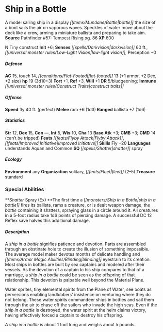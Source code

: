 ﻿---
cssclass: [monsters]
title1: Ship in a Bottle
desc_short: A model sailing ship in a display bottle the size of a boot sails the
  air on vaporous waves. Speckles of water move about the deck like a crew, arming
  a miniature ballista and preparing to take aim.
title2: Ship in a Bottle
CR: 2
sources:
- name: 'Pathfinder #57: Tempest Rising'
  page: 86
  link: http://paizo.com/pathfinder/adventurePath/skullAndShackles/v5748btpy8mof
XP: 600
alignment: N
size: Tiny
type: construct
initiative:
  bonus: 6
senses:
  darkvision: 60
  low-light vision: true
AC:
  AC: 15
  touch: 14
  flat_footed: 13
  components:
    armor: 1
    dex: 2
    size: 2
HP:
  HP: 19
  long: 3d10+3
saves:
  fort: 1
  ref: 3
  will: 1
DR:
- amount: 5
  weakness: bludgeoning
immunities:
- construct traits
speeds:
  fly: 40
  fly_maneuverability: perfect
attacks:
  melee:
  - - text: ram +6 (1d3)
      entries:
      - - damage: 1d3
      attack: ram
      bonus:
      - 6
  ranged:
  - - text: ballista +7 (1d6)
      entries:
      - - damage: 1d6
      attack: ballista
      bonus:
      - 7
ability_scores:
  STR: 12
  DEX: 15
  CON:
  INT: 5
  WIS: 10
  CHA: 13
BAB: 3
CMB: 3
CMD: 14
CMD_other: can't be tripped
feats:
- name: Flyby Attack
- name: Improved Initiative
skills:
  Fly: 20
  Perception: 0
languages:
- understands Aquan and Common
special_qualities:
- shatter spray
ecology:
  environment: any
  organization: solitary, fleet (2-5)
  treasure_type: standard
special_abilities:
  Shatter Spray (Ex): The first time a ship in a bottle fires its ballista, rams a
    creature, or is dealt weapon damage, the bottle containing it shatters, spraying
    glass in a circle around it. All creatures in a 5-foot radius take 1d6 points
    of piercing damage. A successful DC 12 Reflex save halves this additional damage.
desc_long: |-
  A ship in a bottle signifies patience and devotion. Parts are assembled through an obstinate hole to create the illusion of something impossible. The average model maker devotes months of delicate handling and blinding eyestrain to its creation. Most ships in bottles are built by sea captains and modeled after their vessels. As the devotion of a captain to his ship compares to that of a marriage, a ship in a bottle could be seen as the offspring of that relationship. This devotion is palpable well beyond the Material Plane.

  Water sprites, tiny elemental spirits from the Plane of Water, see boats as perversions enabling landlubbers' insistence on venturing where they do not belong. These water spirits commandeer ships in bottles and sail them through the air to chase off the sailors who invade the high seas. Even if the ship in a bottle is destroyed, the water spirit at the helm claims victory, having effectively forced a captain to destroy his offspring.

  A ship in a bottle is about 1 foot long and weighs about 5 pounds.

---

# Ship in a Bottle
A model sailing ship in a display _[[items/Mundane/Bottle|bottle]]_ the size of a boot sails the air on vaporous waves. Speckles of water move about the deck like a crew, arming a miniature ballista and preparing to take aim.
**Source** Pathfinder #57: Tempest Rising pg. 86
**XP** 600

N Tiny construct
**Init** +6; **Senses** _[[spells/Darkvision|darkvision]]_ 60 ft., _[[universal monster rules/Low-Light Vision|low-light vision]]_; Perception +0

##### Defense

**AC** 15, touch 14, _[[conditions/Flat-Footed|flat-footed]]_ 13 (+1 armor, +2 Dex, +2 size)
**hp** 19 (3d10+3)
**Fort** +1, **Ref** +3, **Will** +1
**DR** 5/bludgeoning; **Immune** _[[universal monster rules/Construct Traits|construct traits]]_

##### Offense
**Speed** fly 40 ft. (perfect)
**Melee** ram +6 (1d3)
**Ranged** ballista +7 (1d6)

##### Statistics
**Str** 12, **Dex** 15, **Con** —, **Int** 5, **Wis** 10, **Cha** 13
**Base Atk** +3; **CMB** +3; **CMD** 14 (can’t be tripped)
**Feats** _[[feats/Flyby Attack|Flyby Attack]]_, _[[feats/Improved Initiative|Improved Initiative]]_
**Skills** Fly +20
**Languages** understands Aquan and Common
**SQ** _[[spells/Shatter|shatter]]_ spray

##### Ecology

**Environment** any
**Organization** solitary, _[[feats/Fleet|fleet]]_ (2–5)
**Treasure** standard

### Special Abilities
**_Shatter_ Spray (Ex) **The first time a _[[monsters/Ship in a Bottle|ship in a bottle]]_ fires its ballista, rams a creature, or is dealt weapon damage, the _bottle_ containing it shatters, spraying glass in a circle around it. All creatures in a 5-foot radius take 1d6 points of piercing damage. A successful DC 12 Reflex save halves this additional damage.

##### Description

A _ship in a bottle_ signifies patience and devotion. Parts are assembled through an obstinate hole to create the illusion of something impossible. The average model maker devotes months of delicate handling and _[[items/Armor Magic Abilities/Blinding|blinding]]_ eyestrain to its creation. Most ships in bottles are built by sea captains and modeled after their vessels. As the devotion of a captain to his ship compares to that of a marriage, a _ship in a bottle_ could be seen as the offspring of that relationship. This devotion is palpable well beyond the Material Plane.

Water sprites, tiny elemental spirits from the Plane of Water, see boats as perversions enabling landlubbers’ insistence on venturing where they do not belong. These water spirits commandeer ships in bottles and sail them through the air to chase off the sailors who invade the high seas. Even if the _ship in a bottle_ is destroyed, the water spirit at the helm claims victory, having effectively forced a captain to destroy his offspring.

A _ship in a bottle_ is about 1 foot long and weighs about 5 pounds.